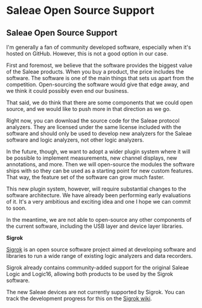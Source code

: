 # Saleae Open Source Support

## Saleae Open Source Support

I'm generally a fan of community developed software, especially when it's hosted on GitHub. However, this is not a good option in our case.

First and foremost, we believe that the software provides the biggest value of the Saleae products. When you buy a product, the price includes the software. The software is one of the main things that sets us apart from the competition. Open-sourcing the software would give that edge away, and we think it could possibly even end our business.

That said, we do think that there are some components that we could open source, and we would like to push more in that direction as we go.

Right now, you can download the source code for the Saleae protocol analyzers. They are licensed under the same license included with the software and should only be used to develop new analyzers for the Saleae software and logic analyzers, not other logic analyzers.

In the future, though, we want to adopt a wider plugin system where it will be possible to implement measurements, new channel displays, new annotations, and more. Then we will open-source the modules the software ships with so they can be used as a starting point for new custom features. That way, the feature set of the software can grow much faster.

This new plugin system, however, will require substantial changes to the software architecture. We have already been performing early evaluations of it. It's a very ambitious and exciting idea and one I hope we can commit to soon.

In the meantime, we are not able to open-source any other components of the current software, including the USB layer and device layer libraries.

**Sigrok**

[Sigrok](http://sigrok.org/wiki/Main_Page) is an open source software project aimed at developing software and libraries to run a wide range of existing logic analyzers and data recorders.

Sigrok already contains community-added support for the original Saleae Logic and Logic16, allowing both products to be used by the Sigrok software.

The new Saleae devices are not currently supported by Sigrok. You can track the development progress for this on the [Sigrok wiki](http://sigrok.org/wiki/Main_Page).

